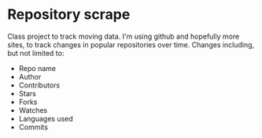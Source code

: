 # Repository scrape

Class project to track moving data.
I'm using github and hopefully more sites, to track changes in popular repositories over time.
Changes including, but not limited to:
 - Repo name
 - Author
 - Contributors
 - Stars
 - Forks
 - Watches
 - Languages used
 - Commits
 
